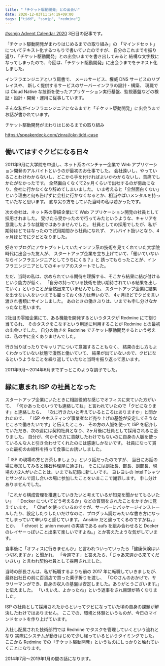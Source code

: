 ```yaml
---
title: "「チケット駆動開発」との出会い"
date: 2020-12-03T11:24:19+09:00
tags: ["tidd", "ssmjp", "redmine"]
---
```


[#ssmjp Advent Calendar 2020](https://adventar.org/calendars/5210) 3日目の記事です。

「チケット駆動開発がまわりはじめるまでの取り組み」の
「マインドセット」についてテキスト化するつもりで書いていたのですが、
自分のこれまでを振り返り、「チケット駆動開発」との出会いまでを書き出してみると
結構な文字数になってしまったので、今回は、「チケット駆動開発」に出会うまでをテキスト化しました。

インフラエンジニアという肩書で、
メールサービス、権威 DNS サービスのリプレイスや、
新しく提供するサービスのサーバーインフラの設計・構築、
現職では Cloud Native な技術を使ったアプリケーション実行基盤、監視基盤などの検証・設計・開発・運用に従事しています。

そんな私がインフラエンジニアになるまでと「チケット駆動開発」に出会うまでお話が書かれています。

チケット駆動開発がまわりはじめるまでの取り組み

https://speakerdeck.com/zinrai/okr-tidd-case

## 働いてはすぐクビになる日々

2011年9月に大学院を中退し、ネット系のベンチャー企業で Web アプリケーション開発のアルバイトというのが最初のお仕事でした。
会社遠いし、やっていることわけわからないし、どこから手を付ければよいかわからないし、苦痛でしかたがなかったです。
全然面白くなくて2ヶ月くらいで出社するのが億劫になり、会社に行かなくなり辞めてしまいました。
いま考えると「全然面白くない」という理由と何も告げずに会社に行かなくなるとか、相当やばいメンタルを持っていたなと思います。
変な尖り方をしていた当時の私は若かったです。

次の会社は、ネット系の零細企業にて Web アプリケーション開発の社員として採用されました。
受けたら受かったので行ってみたというような、キャリアを意識したような就職ではありませんでした。
社員としての採用でしたが、私が期待ほどではなったので試用期間から社員になれず、
アルバイト扱いとなり、4ヶ月ほどでにクビとなりました。

好きでブログにアウトプットしていたインフラ系の技術を見てくれていた大学院時代に出会った友人が、
スタートアップ企業を立ち上げていて、「働いていないならインフラエンジニアとしてうちにくる？」と
誘ってもらったことが、インフラエンジニアとしてのキャリアのスタートでした。

ただ、当時の私は、求められている期待を理解する、そこから結果に結び付けるという能力が低く、
「自分の持っている技術を使い期待されている結果を出していく」ということが全然出来ていませんでした。
スタートアップ企業に結果を出せない人をいつまでも雇っておく体力は無いので、
4ヶ月ほどでクビを言い渡され書類にサインしました。
あのときの働きぶりは、いまでも申し分けなかったなと思います。

2社目の零細企業にて、ある機能を開発するというタスクが Redmine にて割り当てられ、
そのタスクをこなすという用途に利用することが Redmine との最初の出会いでした。
自分の動きを Redmine でチケット駆動開発するという考えは、私の中に全くありませんでした。

行き当りばったりでキャリアについて意識することもなく、
結果の出し方もよくわかっていない状態で漫然と働いていて、
結果が出ていないので、クビになるというようなことを繰り返していたなと当時を振り返って思います。

2011年9月〜2014年6月までずっとこのような調子でした。

## 縁に恵まれ ISP の社員となった

スタートアップ企業にいたときに相談役的な感じでオフィスに来ていた方がいて、
「何かあったらいつでも連絡してね」と言われていたので「クビになります」と連絡したら、
「次に行きたいと考えているところはありますか」と聞かれたので、
「 ISP やホスティング事業者など売り上げの基盤が安定してそうなところで働きたいです」と伝えたところ、
その方の人脈を使って ISP を紹介していただき、次の週には契約社員となり、2ヶ月後に社員として採用されるに至りました。
自分が、何かその方に貢献したわけでもないのに自身の人脈を使っていろんな人と引き合わせてくれたのには感謝しかないです。
社員になって貰った最初のお給料を持って食事にお誘いしました。

「 ISP の現場の方とお茶しましょう」という話だったのですが、
当日にお話の場に参加してみると懐石料理屋に通され、
そこには副社長、部長、副部長、現場の方2人がいたことは、いまでも記憶に新しいです。
ヨレヨレの Intel Tシャツとサンダルで話し合いの場に参加したことをいまここで謝罪します。
申し分けありませんでした。

「これから構成管理を推進していきたいと考えているが知見を聞かせてもらいたい」
「 Docker についてどう考えるか」などの質問をされたことをかすかに覚えています。
「 Chef を使っているのですが、サーバーにパッケージインストールしたり、設定したりしたいだけなのに、プログラム読むみたいな書き方になってしまっていて辛いなと感じています。 Ansible だと違ってくるのですかね。」とか、
「 chroot と union mount の実装である aufs を組み合わせると Docker のレイヤーっぽいこと出来て楽しいですよね。」とか答えたような気がしています。

食事後に「オフィスに行きませんか」と言われついっていったら「健康保険はいつ切れますか」と聞かれ、
「今週です」と答えたら、「じゃあ来週から来てくだいさい」と言われ契約社員として採用されました。

当時の部長さんは、私が転職するよりも前の 2017 年に転職していきましたが、
最終出社日の前に百貨店で買った菓子折りを渡し、
「○○さんのおかげで、サラリーマンができ、自身の収入の基盤は安定しました。ありがとうございます。」と伝えました。
「いえいえ、よかったね」という返事をされ目頭が熱くなりました。

ISP の社員として採用されたからといってクビになっていた頃の自身の課題が解決したわけではありません。
ここでの、環境と体験というものが、今日のマインドセットを作り上げています。

入社し配属された技術部門では Redmine でタスクを管理していくという流れとなり
実際にシステムが動きはじめて少し経っているというタイミングでした。
ここから Redmine での「チケット駆動開発」というものにしっかりと触れていくことになります。

2014年7月〜2019年1月の間の話になります。
